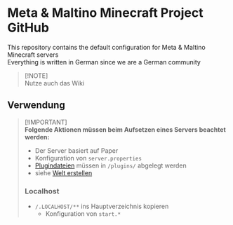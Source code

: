 # Meta & Maltino Minecraft Project GitHub
This repository contains the default configuration for Meta & Maltino Minecraft servers  
Everything is written in German since we are a German community

> [!NOTE]\
> Nutze auch das Wiki


## Verwendung
> [!IMPORTANT]\
> **Folgende Aktionen müssen beim Aufsetzen eines Servers beachtet werden:**  
> * Der Server basiert auf Paper
> * Konfiguration von `server.properties`
> * [Plugindateien](https://github.com/Blazes-Meta/meta-maltino-minecraft-server/wiki/Plugins,-Datapacks) müssen in `/plugins/` abgelegt werden
> * siehe [Welt erstellen](https://github.com/Blazes-Meta/meta-maltino-minecraft-server/wiki/Welt-erstellen)
> ### Localhost
> * `/.LOCALHOST/**` ins Hauptverzeichnis kopieren
>   * Konfiguration von `start.*`
